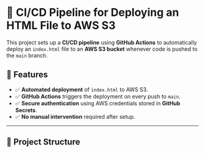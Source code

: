 # 🚀 CI/CD Pipeline for Deploying an HTML File to AWS S3

This project sets up a **CI/CD pipeline** using **GitHub Actions** to automatically deploy an `index.html` file to an **AWS S3 bucket** whenever code is pushed to the `main` branch.

## 📌 Features
- ✅ **Automated deployment** of `index.html` to AWS S3.
- ✅ **GitHub Actions** triggers the deployment on every push to `main`.
- ✅ **Secure authentication** using AWS credentials stored in **GitHub Secrets**.
- ✅ **No manual intervention** required after setup.

---

## 📂 Project Structure
